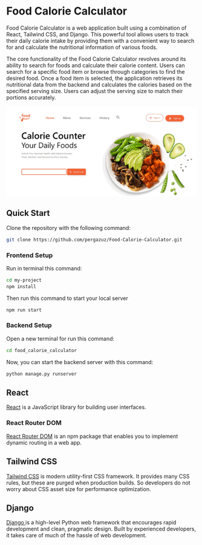# Food Calorie Calculator

Food Calorie Calculator is a web application built using a combination of React, Tailwind CSS, and Django. This powerful tool allows users to track their daily calorie intake by providing them with a convenient way to search for and calculate the nutritional information of various foods.

The core functionality of the Food Calorie Calculator revolves around its ability to search for foods and calculate their calorie content. Users can search for a specific food item or browse through categories to find the desired food. Once a food item is selected, the application retrieves its nutritional data from the backend and calculates the calories based on the specified serving size. Users can adjust the serving size to match their portions accurately.
<br>
<br>
![Preview](./Preview.jpg)

## Quick Start

Clone the repository with the following command:

```bash
git clone https://github.com/pergazuz/Food-Calorie-Calculator.git
```

### Frontend Setup
Run in terminal this command:

```bash
cd my-project
npm install
```

Then run this command to start your local server

```bash
npm run start
```

### Backend Setup
Open a new terminal for run this command:

```bash
cd food_calorie_calculator
```

Now, you can start the backend server with this command:

```bash
python manage.py runserver
```


## React

[React](https://es.reactjs.org) is a JavaScript library for building user interfaces.

### React Router DOM

[React Router DOM](https://reactrouter.com) is an npm package that enables you to implement dynamic routing in a web app.


## Tailwind CSS

[Tailwind CSS](https://tailwindcss.com) is modern utility-first CSS framework. It provides many CSS rules, but these are purged when production builds. So developers do not worry about CSS asset size for performance optimization.


## Django 

[Django ](https://www.djangoproject.com/) is a high-level Python web framework that encourages rapid development and clean, pragmatic design. Built by experienced developers, it takes care of much of the hassle of web development.
